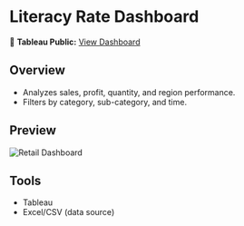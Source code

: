 # Literacy Rate Dashboard

📍 **Tableau Public:** [View Dashboard](PASTE_YOUR_RETAIL_TABLEAU_LINK_HERE)

## Overview
- Analyzes sales, profit, quantity, and region performance.
- Filters by category, sub-category, and time.

## Preview
![Retail Dashboard](retail_dashboard.png)

## Tools
- Tableau
- Excel/CSV (data source)
